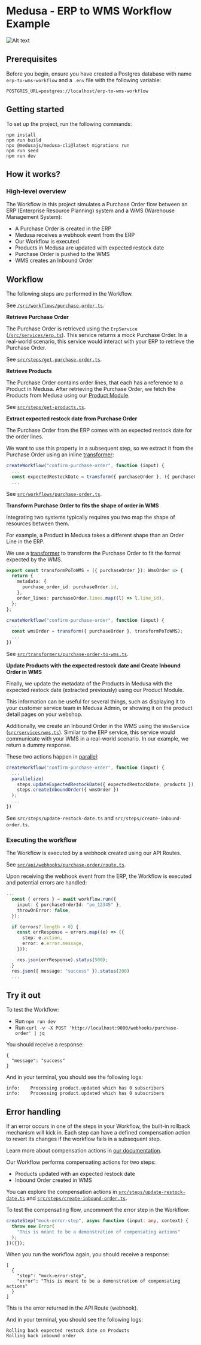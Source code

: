 # Medusa - ERP to WMS Workflow Example

![Alt text](image.png)

## Prerequisites

Before you begin, ensure you have created a Postgres database with name `erp-to-wms-workflow` and a `.env` file with the following variable:

```
POSTGRES_URL=postgres://localhost/erp-to-wms-workflow
```

## Getting started

To set up the project, run the following commands:

```
npm install
npm run build
npx @medusajs/medusa-cli@latest migrations run
npm run seed
npm run dev
```

## How it works?

### High-level overview

The Workflow in this project simulates a Purchase Order flow between an ERP (Enterprise Resource Planning) system and a WMS (Warehouse Management System):

- A Purchase Order is created in the ERP
- Medusa receives a webhook event from the ERP
- Our Workflow is executed
- Products in Medusa are updated with expected restock date
- Purchase Order is pushed to the WMS
- WMS creates an Inbound Order

## Workflow

The following steps are performed in the Workflow.

See [`/src/workflows/purchase-order.ts`](/erp-to-wms/src/workflows/purchase-order.ts).

**Retrieve Purchase Order**

The Purchase Order is retrieved using the `ErpService` ([`/src/services/erp.ts`](/erp-to-wms/src/services/erp.ts)). This service returns a mock Purchase Order. In a real-world scenario, this service would interact with your ERP to retrieve the Purchase Order.

See [`src/steps/get-purchase-order.ts`](/erp-to-wms/src/steps/get-purchase-order.ts).

**Retrieve Products**

The Purchase Order contains order lines, that each has a reference to a Product in Medusa. After retrieving the Purchase Order, we fetch the Products from Medusa using our [Product Module](https://docs.medusajs.com/experimental/product/overview).

See [`src/steps/get-products.ts`](/erp-to-wms/src/steps/get-purchase-order.ts).

**Extract expected restock date from Purchase Order**

The Purchase Order from the ERP comes with an expected restock date for the order lines.

We want to use this property in a subsequent step, so we extract it from the Purchase Order using an inline [transformer](https://docs.medusajs.com/references/workflows/transform):

```ts
createWorkflow("confirm-purchase-order", function (input) {
  ...
  const expectedRestockDate = transform({ purchaseOrder }, ({ purchaseOrder }) => purchaseOrder.expected_restock)
  ...
```

See [`src/workflows/purchase-order.ts`](/erp-to-wms/src/workflows/purchase-order.ts).

**Transform Purchase Order to fits the shape of order in WMS**

Integrating two systems typically requires you two map the shape of resources between them.

For example, a Product in Medusa takes a different shape than an Order Line in the ERP.

We use a [transformer](https://docs.medusajs.com/references/workflows/transform) to transform the Purchase Order to fit the format expected by the WMS.

```ts
export const transformPoToWMS = ({ purchaseOrder }): WmsOrder => {
  return {
    metadata: {
      purchase_order_id: purchaseOrder.id,
    },
    order_lines: purchaseOrder.lines.map((l) => l.line_id),
  };
};

createWorkflow("confirm-purchase-order", function (input) {
  ...
  const wmsOrder = transform({ purchaseOrder }, transformPoToWMS);
  ...
})
```

See [`src/transformers/purchase-order-to-wms.ts`](/erp-to-wms/src/transformers/purchase-order-to-wms.ts).

**Update Products with the expected restock date and Create Inbound Order in WMS**

Finally, we update the metadata of the Products in Medusa with the expected restock date (extracted previously) using our Product Module.

This information can be useful for several things, such as displaying it to your customer service team in Medusa Admin, or showing it on the product detail pages on your webshop.

Additionally, we create an Inbound Order in the WMS using the `WmsService` ([`src/services/wms.ts`](/erp-to-wms/src/services/wms.ts)). Similar to the ERP service, this service would communicate with your WMS in a real-world scenario. In our example, we return a dummy response.

These two actions happen in [parallel](https://docs.medusajs.com/references/workflows/parallelize):

```ts
createWorkflow("confirm-purchase-order", function (input) {
  ...
  parallelize(
    steps.updateExpectedRestockDate({ expectedRestockDate, products }),
    steps.createInboundOrder({ wmsOrder })
  );
  ...
})
```

See `src/steps/update-restock-date.ts` and `src/steps/create-inbound-order.ts`.

### Executing the workflow

The Workflow is executed by a webhook created using our API Routes.

See [`src/api/webhooks/purchase-order/route.ts`](/erp-to-wms/src/api/webhooks/purchase-order/route.ts).

Upon receiving the webhook event from the ERP, the Workflow is executed and potential errors are handled:

```ts
...
  const { errors } = await workflow.run({
    input: { purchaseOrderId: "po_12345" },
    throwOnError: false,
  });

  if (errors?.length > 0) {
    const errResponse = errors.map((e) => ({
      step: e.action,
      error: e.error.message,
    }));

    res.json(errResponse).status(500);
  }
  res.json({ message: "success" }).status(200)
  ...
```

## Try it out

To test the Workflow:

- Run `npm run dev`
- Run `curl -v -X POST 'http://localhost:9000/webhooks/purchase-order' | jq`

You should receive a response:

```
{
  "message": "success"
}
```

And in your terminal, you should see the following logs:

```
info:    Processing product.updated which has 0 subscribers
info:    Processing product.updated which has 0 subscribers
```

## Error handling

If an error occurs in one of the steps in your Workflow, the built-in rollback mechanism will kick in. Each step can have a defined compensation action to revert its changes if the workflow fails in a subsequent step.

Learn more about compensation actions in [our documentation](https://docs.medusajs.com/development/workflows/#add-error-handling).

Our Workflow performs compensating actions for two steps:

- Products updated with an expected restock date
- Inbound Order created in WMS

You can explore the compensation actions in [`src/steps/update-restock-date.ts`](/erp-to-wms/src/steps/update-restock-date.ts) and [`src/steps/create-inbound-order.ts`](/erp-to-wms/src/steps/create-inbound-order.ts).

To test the compensating flow, uncomment the error step in the Workflow:

```ts
createStep("mock-error-step", async function (input: any, context) {
  throw new Error(
    "This is meant to be a demonstration of compensating actions"
  );
})({});
```

When you run the workflow again, you should receive a response:

```
[
  {
    "step": "mock-error-step",
    "error": "This is meant to be a demonstration of compensating actions"
  }
]
```

This is the error returned in the API Route (webhook).

And in your terminal, you should see the following logs:

```
Rolling back expected restock date on Products
Rolling back inbound order
```
